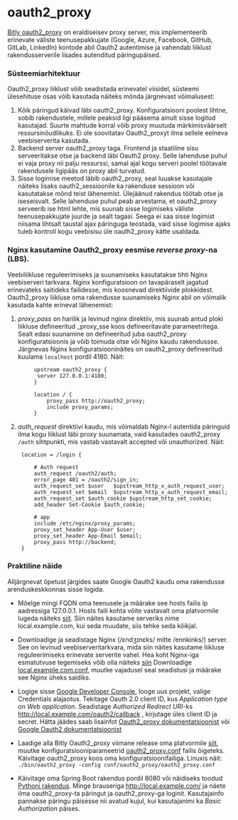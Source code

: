 # oauth2_proxy

[Bitly oauth2_proxy](https://github.com/bitly/oauth2_proxy) on eraldiseisev proxy server, mis implementeerib erinevate väliste teenusepakkujate (Google, Azure, Facebook, GitHub, GitLab, LinkedIn) kontode abil Oauth2 autentimise ja vahendab liiklust rakendusserverile lisades autenditud päringupäised.

### Süsteemiarhitektuur
Oauth2_proxy liiklust võib seadistada erinevatel viisidel, süsteemi ülesehituse osas võib kasutada näiteks mõnda järgnevast võimalusest:

1. Kõik päringud käivad läbi oauth2_proxy. Konfiguratsiooni poolest lihtne, sobib rakendustele, millele peaksid ligi pääsema ainult sisse logitud kasutajad. Suurte mahtude korral võib proxy muutuda  märkimisväärselt ressursinõudlikuks. Ei ole soovitatav Oauth2_proxyt ilma sellele eelneva veebiserverita kasutada.
1. Backend server oauth2_proxy taga. Frontend ja staatiline sisu serveeritakse otse ja backend läbi Oauth2 proxy. Selle lahenduse puhul ei vaja proxy nii palju ressurssi, samal ajal kogu serveri poolel töötavale rakendusele ligipääs on proxy abil turvatud.
1. Sisse logimise meetod läbib oauth2_proxy, seal luuakse kasutajale näiteks lisaks oauth2_sessioonile  ka rakenduse sessioon või kasutatakse mõnd teist lähenemist. Ülejäänud rakendus töötab otse ja iseseisvalt. Selle lahenduse puhul peab arvestama, et oauth2_proxy serveerib ise html lehte, mis suunab sisse logimiseks väliste teenusepakkujate juurde ja sealt tagasi. Seega ei saa sisse logimist niisama lihtsalt taustal ajax päringuga teostada, vaid sisse logimise ajaks tuleb kontroll kogu veebisisu üle oauth2_proxy kätte usaldada.

### Nginx kasutamine Oauth2_proxy eesmise _reverse proxy_-na  (LBS).

Veebiliikluse reguleerimiseks ja suunamiseks kasutatakse tihti Nginx veebiserveri tarkvara. Nginx konfiguratsioon on tavapäraselt jagatud erinevateks saitideks failidesse, mis koosnevad direktiivide plokkidest. Oauth2_proxy liikluse oma rakendusse suunamiseks Nginx abil on võimalik kasutada kahte erinevat lähenemist:
1. _proxy_pass_ on harilik ja levinud nginx direktiiv, mis suunab antud ploki liikluse defineeritud _proxy_sse koos defineeritavate parameetritega. Sealt edasi suunamine on defineeritud juba oauth2_proxy konfiguratsioonis ja võib toimuda otse või Nginx kaudu rakendussse. Järgnevas Nginx konfiguratsiooninäites on oauth2_proxy defineeritud kuulama `localhost` pordil 4180. Näit:
   ```
        upstream oauth2_proxy {
         server 127.0.0.1:4180;
        }
    
        location / {
            proxy_pass http://oauth2_proxy;
            include proxy_params;
        }
   ```
1. _auth_request_ direktiivi kaudu, mis võimaldab Nginx-l autentida päringuid ilma kogu liiklust läbi proxy suunamata, vaid kasutades oauth2_proxy `/auth` sihtpunkti, mis vastab vastavalt accepted või unauthorized. Näit:
   ```
    location = /login {

        # Auth request
        auth_request /oauth2/auth;
        error_page 401 = /oauth2/sign_in;
        auth_request_set $user   $upstream_http_x_auth_request_user;
        auth_request_set $email  $upstream_http_x_auth_request_email;
        auth_request_set $auth_cookie $upstream_http_set_cookie;
        add_header Set-Cookie $auth_cookie;

        # app
        include /etc/nginx/proxy_params;
        proxy_set_header App-User $user;
        proxy_set_header App-Email $email;
        proxy_pass http://backend;
    }
   ```

### Praktiline näide

Alljärgnevat õpetust järgides saate Google Oauth2 kaudu oma rakendusse arenduskeskkonnas sisse logida.

* Mõelge mingi FQDN oma teenusele ja määrake see hosts failis ip aadressiga 127.0.0.1. Hosts faili kohta võite vastavalt oma platvormile lugeda näiteks [siit](https://en.wikipedia.org/wiki/Hosts_(file)). Siin näites kasutame serveriks nime local.example.com, kui seda muudate, siis tehke seda kõikjal.

* Downloadige ja seadistage Nginx (/ɛndʒɪnɛks/ mitte  /ennkinks/) server. See on levinud veebiserveritarkvara, mida siin näites kasutame liikluse reguleerimiseks erinevate serverite vahel. Hea koht Nginx-iga esmatutvuse tegemiseks võib olla näiteks [siin](https://www.nginx.com/resources/wiki/start/topics/tutorials/install/) Downloadige [local.example.com.conf](https://github.com/tutinformatics/oauth2_proxy/blob/master/conf/etc/nginx/local.example.com.conf), muutke vajadusel seal seadistusi ja määrake see Nginx üheks saidiks.

* Logige sisse [Google Developer Console](https://console.developers.google.com),  looge uus projekt, valige Credentials alajaotus. Tekitage Oauth 2.0 client ID, kus _Application type_ on _Web application_. Seadistage _Authorized Redirect URI_-ks http://local.example.com/oauth2/callback , kirjutage üles client ID ja secret.
  Hätta jäädes saab lisainfot [Oauth2_proxy dokumentatsioonist](https://github.com/bitly/oauth2_proxy) või  [Google Oauth2 dokumentatsioonist](https://developers.google.com/identity/protocols/OAuth2WebServer)

* Laadige alla Bitly Oauth2_proxy viimane release oma platvormile [siit](https://github.com/bitly/oauth2_proxy/releases), muutke konfiguratsiooniparameetrid [oauth2_proxy.conf](https://github.com/tutinformatics/oauth2_proxy/blob/master/conf/oauth2_proxy/oauth2_proxy.conf) failis õigeteks. Käivitage oauth2_proxy koos oma konfiguratsioonifailiga. 
Linuxis näit: 
`./bin/oauth2_proxy -config conf/oauth2_proxy/oauth2_proxy.conf`

* Käivitage oma Spring Boot rakendus pordil 8080 või näidiseks toodud [Pythoni rakendus](https://github.com/tutinformatics/oauth2_proxy/tree/master/backend). Minge brauseriga http://local.example.com/ ja näete ilma oauth2_proxy-ta päringut ja oauth2_proxy-ga loginit. Kasutajainfo pannakse päringu päisesse nii avatud kujul, kui kasutajanimi ka _Basic Authorization_ päises.